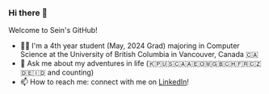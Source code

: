 ### Hi there 👋

Welcome to Sein's GitHub!

- 👨‍🎓 I'm a 4th year student (May, 2024 Grad) majoring in Computer Science at the University of British Columbia in Vancouver, Canada 🇨🇦 
- 💬 Ask me about my adventures in life (🇰🇵🇺🇸🇨🇦🇦🇪🇴🇲🇬🇧🇨🇭🇫🇷🇨🇿🇩🇪🇮🇩 and counting)
- 📫 How to reach me: connect with me on [LinkedIn](https://www.linkedin.com/in/sein-lee/)! 
 

<!--
**seinnlee/seinnlee** is a ✨ _special_ ✨ repository because its `README.md` (this file) appears on your GitHub profile.

Here are some ideas to get you started:

- 🔭 I’m currently working on ...
- 🌱 I’m currently learning ...
- 👯 I’m looking to collaborate on ...
- 🤔 I’m looking for help with ...
- 💬 Ask me about ...
- 📫 How to reach me: ...
- 😄 Pronouns: ...
- ⚡ Fun fact: ...
-->
